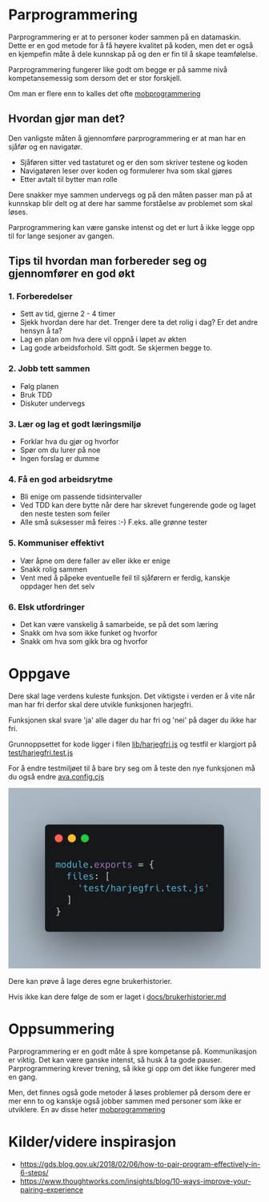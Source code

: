 # Parprogrammering

Parprogrammering er at to personer koder sammen på en datamaskin.
Dette er en god metode for å få høyere kvalitet på koden, men det er også en kjempefin måte å dele kunnskap på og den er fin til å skape teamfølelse.

Parprogrammering fungerer like godt om begge er på samme nivå kompetansemessig som dersom det er stor forskjell.

Om man er flere enn to kalles det ofte [mobprogrammering](mobprogrammering.md)

## Hvordan gjør man det?

Den vanligste måten å gjennomføre parprogrammering er at man har en sjåfør og en navigatør.

- Sjåføren sitter ved tastaturet og er den som skriver testene og koden
- Navigatøren leser over koden og formulerer hva som skal gjøres
- Etter avtalt til bytter man rolle

Dere snakker mye sammen undervegs og på den måten passer man på at kunnskap blir delt og at dere har samme forståelse av problemet som skal løses.

Parprogrammering kan være ganske intenst og det er lurt å ikke legge opp til for lange sesjoner av gangen.

## Tips til hvordan man forbereder seg og gjennomfører en god økt

### 1. Forberedelser
  - Sett av tid, gjerne 2 - 4 timer
  - Sjekk hvordan dere har det. Trenger dere ta det rolig i dag? Er det andre hensyn å ta?
  - Lag en plan om hva dere vil oppnå i løpet av økten
  - Lag gode arbeidsforhold. Sitt godt. Se skjermen begge to.
### 2. Jobb tett sammen
  - Følg planen
  - Bruk TDD
  - Diskuter undervegs
### 3. Lær og lag et godt læringsmiljø
  - Forklar hva du gjør og hvorfor
  - Spør om du lurer på noe
  - Ingen forslag er dumme
### 4. Få en god arbeidsrytme
  - Bli enige om passende tidsintervaller
  - Ved TDD kan dere bytte når dere har skrevet fungerende gode og laget den neste testen som feiler
  - Alle små suksesser må feires :-) F.eks. alle grønne tester
### 5. Kommuniser effektivt
  - Vær åpne om dere faller av eller ikke er enige
  - Snakk rolig sammen
  - Vent med å påpeke eventuelle feil til sjåførern er ferdig, kanskje oppdager hen det selv
### 6. Elsk utfordringer
  - Det kan være vanskelig å samarbeide, se på det som læring
  - Snakk om hva som ikke funket og hvorfor
  - Snakk om hva som gikk bra og hvorfor

# Oppgave

Dere skal lage verdens kuleste funksjon. Det viktigste i verden er å vite når man har fri derfor skal dere utvikle funksjonen harjegfri.

Funksjonen skal svare 'ja' alle dager du har fri og 'nei' på dager du ikke har fri.

Grunnoppsettet for kode ligger i filen [lib/harjegfri.js](../lib/harjegfri.js) og testfil er klargjort på [test/harjegfri.test.js](../test/harjegfri.test.js)

For å endre testmiljøet til å bare bry seg om å teste den nye funksjonen må du også endre [ava.config.cjs](ava.config.cjs)

![Viser ny ava config](../images/ava.config.png)

Dere kan prøve å lage deres egne brukerhistorier.

Hvis ikke kan dere følge de som er laget i [docs/brukerhistorier.md](brukerhistorier.md)

# Oppsummering

Parprogrammering er en godt måte å spre kompetanse på.
Kommunikasjon er viktig.
Det kan være ganske intenst, så husk å ta gode pauser.
Parprogrammering krever trening, så ikke gi opp om det ikke fungerer med en gang.

Men, det finnes også gode metoder å løses problemer på dersom dere er mer enn to og kanskje også jobber sammen med personer som ikke er utviklere. En av disse heter [mobprogrammering](mobprogrammering.md)

# Kilder/videre inspirasjon

- https://gds.blog.gov.uk/2018/02/06/how-to-pair-program-effectively-in-6-steps/
- https://www.thoughtworks.com/insights/blog/10-ways-improve-your-pairing-experience